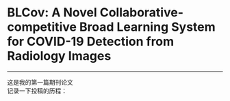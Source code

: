 # BLCov: A Novel Collaborative-competitive Broad Learning System for COVID-19 Detection from Radiology Images
***
这是我的第一篇期刊论文  
记录一下投稿的历程：